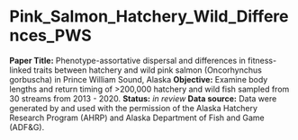 # Pink_Salmon_Hatchery_Wild_Differences_PWS
**Paper Title:** Phenotype-assortative dispersal and differences in fitness-linked traits between hatchery and wild pink salmon (Oncorhynchus gorbuscha) in Prince William Sound, Alaska
**Objective:** Examine body lengths and return timing of >200,000 hatchery and wild fish sampled from 30 streams from 2013 - 2020.
**Status:** *in review*
**Data source:** Data were generated by and used with the permission of the Alaska Hatchery Research Program (AHRP) and Alaska Department of Fish and Game (ADF&G).
